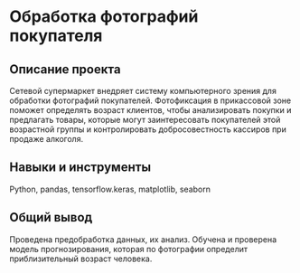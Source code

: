 # Обработка фотографий покупателя
## Описание проекта
Сетевой супермаркет внедряет систему компьютерного зрения для обработки фотографий покупателей. Фотофиксация в прикассовой зоне поможет определять возраст клиентов, чтобы анализировать покупки и предлагать товары, которые могут заинтересовать покупателей этой возрастной группы и контролировать добросовестность кассиров при продаже алкоголя. 

## Навыки и инструменты
Python, pandas, tensorflow.keras, matplotlib, seaborn

## Общий вывод
Проведена предобработка данных, их анализ. Обучена и проверена модель прогнозирования, которая по фотографии определит приблизительный возраст человека.
